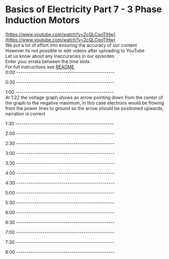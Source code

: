 # Basics of Electricity Part 7 - 3 Phase Induction Motors

[https://www.youtube.com/watch?v=2cQLCqoTlHw](https://www.youtube.com/watch?v=2cQLCqoTlHw)  
We put a lot of effort into ensuring the accuracy of our content  
However its not possible to edit videos after uploading to YouTube  
Let us know about any inaccuracies in our episodes  
Enter your errata between the time slots  
For full instructions see [README](../../..#readme)  
0:00 ------------------------------------------------  




0:30 ------------------------------------------------  




1:00 ------------------------------------------------  
At 1:22 the voltage graph shows an arrow pointing down from the center of the graph to the negative maximum, in this case electrons would be flowing from the power lines to ground so the arrow should be positioned upwards, narration is correct






1:30 ------------------------------------------------  




2:00 ------------------------------------------------  




2:30 ------------------------------------------------  




3:00 ------------------------------------------------  




3:30 ------------------------------------------------  




4:00 ------------------------------------------------  




4:30 ------------------------------------------------  




5:00 ------------------------------------------------  




5:30 ------------------------------------------------  




6:00 ------------------------------------------------  




6:30 ------------------------------------------------  




7:00 ------------------------------------------------  




7:30 ------------------------------------------------  




8:00 ------------------------------------------------  




